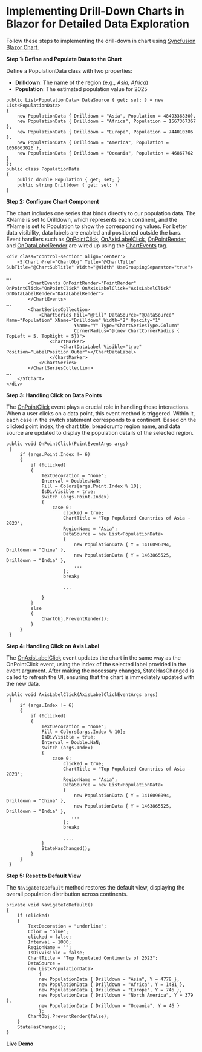 # Implementing Drill-Down Charts in Blazor for Detailed Data Exploration

Follow these steps to implementing the drill-down in chart using [Syncfusion Blazor Chart](https://www.syncfusion.com/blazor-components/blazor-charts).

**Step 1: Define and Populate Data to the Chart**

Define a PopulationData class with two properties:

- **Drilldown**: The name of the region (e.g., *Asia*, *Africa*)
- **Population**: The estimated population value for 2025

```
public List<PopulationData> DataSource { get; set; } = new List<PopulationData>
{
    new PopulationData { Drilldown = "Asia", Population = 4849336830},
    new PopulationData { Drilldown = "Africa", Population = 1567367367 },
    new PopulationData { Drilldown = "Europe", Population = 744010306 },
    new PopulationData { Drilldown = "America", Population = 1058663026 },
    new PopulationData { Drilldown = "Oceania", Population = 46867762 }
};
public class PopulationData
{
    public double Population { get; set; }
    public string Drilldown { get; set; }
}

```
**Step 2: Configure Chart Component**

The chart includes one series that binds directly to our population data. The XName is set to Drilldown, which represents each continent, and the YName is set to Population to show the corresponding values.
For better data visibility, data labels are enabled and positioned outside the bars. Event handlers such as [OnPointClick](https://blazor.syncfusion.com/documentation/chart/events#onpointclick), [OnAxisLabelClick](https://blazor.syncfusion.com/documentation/chart/events#onaxislabelclick), [OnPointRender](https://blazor.syncfusion.com/documentation/chart/events#onpointrender), and [OnDataLabelRender](https://blazor.syncfusion.com/documentation/chart/events#ondatalabelrender) are wired up using the [ChartEvents](https://help.syncfusion.com/cr/blazor/Syncfusion.Blazor.Charts.ChartEvents.html) tag.


```
<div class="control-section" align='center'>
    <SfChart @ref="ChartObj" Title="@ChartTitle" SubTitle="@ChartSubTitle" Width="@Width" UseGroupingSeparator="true">

….
        <ChartEvents OnPointRender="PointRender" OnPointClick="OnPointClick" OnAxisLabelClick="AxisLabelClick" OnDataLabelRender="DataLabelRender">
        </ChartEvents>
….
        <ChartSeriesCollection>
            <ChartSeries Fill="@Fill" DataSource="@DataSource" Name="Population" XName="Drilldown" Width="2" Opacity="1"
                         YName="Y" Type="ChartSeriesType.Column"
                         CornerRadius="@(new ChartCornerRadius { TopLeft = 5, TopRight = 5})">
                <ChartMarker>
                    <ChartDataLabel Visible="true" Position="LabelPosition.Outer"></ChartDataLabel>
                </ChartMarker>
            </ChartSeries>
        </ChartSeriesCollection>
….
    </SfChart>
</div>

```

**Step 3: Handling Click on Data Points**

The [OnPointClick](https://blazor.syncfusion.com/documentation/chart/events#onpointclick) event plays a crucial role in handling these interactions. When a user clicks on a data point, this event method is triggered. Within it, each case in the switch statement corresponds to a continent. Based on the clicked point index, the chart title, breadcrumb region name, and data source are updated to display the population details of the selected region.

```
public void OnPointClick(PointEventArgs args)
 {
     if (args.Point.Index != 6)
     {
         if (!clicked)
         {
             TextDecoration = "none";
             Interval = Double.NaN;
             Fill = Colors[args.Point.Index % 10];
             IsDivVisible = true;
             switch (args.Point.Index)
             {
                 case 0:
                     clicked = true;
                     ChartTitle = "Top Populated Countries of Asia - 2023";
                     RegionName = "Asia";
                     DataSource = new List<PopulationData>
                     {
                         new PopulationData { Y = 1416096094, Drilldown = "China" },
                         new PopulationData { Y = 1463865525, Drilldown = "India" },
                         ...
                     };
                     break;
                    
                     ...

             }
         }
         else
         {
             ChartObj.PreventRender();
         }
     }
 }

```

**Step 4: Handling Click on Axis Label**

The [OnAxisLabelClick](https://blazor.syncfusion.com/documentation/chart/events#onaxislabelclick) event updates the chart in the same way as the OnPointClick event, using the index of the selected label provided in the event argument. After making the necessary changes, StateHasChanged is called to refresh the UI, ensuring that the chart is immediately updated with the new data.

```
public void AxisLabelClick(AxisLabelClickEventArgs args)
 {
     if (args.Index != 6)
     {
         if (!clicked)
         {
             TextDecoration = "none";
             Fill = Colors[args.Index % 10];
             IsDivVisible = true;
             Interval = Double.NaN;
             switch (args.Index)
             {
                 case 0:
                     clicked = true;
                     ChartTitle = "Top Populated Countries of Asia - 2023";
                     RegionName = "Asia";
                     DataSource = new List<PopulationData>
                     {
                         new PopulationData { Y = 1416096094, Drilldown = "China" },
                         new PopulationData { Y = 1463865525, Drilldown = "India" },
                        ...
                     };
                     break;
                    
                     ....
             }
             StateHasChanged();
         }
     }
 }

```

**Step 5: Reset to Default View**

The `NavigateToDefault` method restores the default view, displaying the overall population distribution across continents.

```
private void NavigateToDefault()
{
    if (clicked)
    {
        TextDecoration = "underline";
        Color = "blue";
        clicked = false;
        Interval = 1000;
        RegionName = "";
        IsDivVisible = false;
        ChartTitle = "Top Populated Continents of 2023";
        DataSource =
        new List<PopulationData>
            {
            new PopulationData { Drilldown = "Asia", Y = 4778 },
            new PopulationData { Drilldown = "Africa", Y = 1481 },
            new PopulationData { Drilldown = "Europe", Y = 746 },
            new PopulationData { Drilldown = "North America", Y = 379 },
            new PopulationData { Drilldown = "Oceania", Y = 46 }
            };
        ChartObj.PreventRender(false);
    }
    StateHasChanged();
}

```

**Live Demo**
